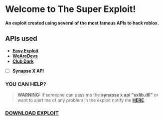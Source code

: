 # Welcome to The Super Exploit!

**An exploit created using several of the most famous APIs to hack roblox.**

## APIs used

 - [**Easy Exploit**](https://easyexploits.com/releases)
 - [**WeAreDevs**](https://wearedevs.net/d/Exploit%20API)
 - [**Club Dark**](https://clubdark.net/forum/d/253-club-dark-api-doc)
 - [ ] **Synapse X API**

### YOU CAN HELP?

> **WARNING:** if someone can pass me the **synapse x api "sxlib.dll"** or want to alert me of any problem in the exploit notify me [**HERE**](https://github.com/nathanmiguel123/TSploit/issues).

### [**DOWNLOAD EXPLOIT**](https://github.com/nathanmiguel123/TSploit/releases)

